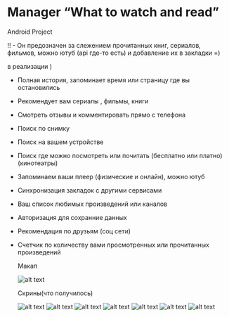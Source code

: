 # Manager “What to watch and read”

 Android Project

!! - Он предозначен за слежением прочитанных книг, сериалов, фильмов, можно ютуб (api где-то есть) и добавление их в закладки =)

в реализации )
- Полная история, запоминает время или страницу где вы остановились
- Рекомендует вам сериалы , фильмы, книги
- Смотреть отзывы и комментировать прямо с телефона
- Поиск по снимку
- Поиск на вашем устройстве
- Поиск где можно посмотреть или почитать (бесплатно или платно) (кинотеатры)
- Запоминаем ваши плеер (физические и онлайн), можно ютуб
- Синхронизация закладок с другими сервисами
- Ваш список любимых произведений или каналов
- Авторизация для сохранние данных
- Рекомендация по друзьям (соц сети)
- Счетчик по количеству вами просмотренных или прочитанных произведений
  
  Макап
  
  ![alt text](https://github.com/GH-Slav/WhatToWatchOrRead/blob/master/materials_link/base.jpg)
  
  Скрины(что получилось)
  
  ![alt text](https://github.com/GH-Slav/WhatToWatchOrRead/blob/master/materials_link/10.jpg)
  ![alt text](https://github.com/GH-Slav/WhatToWatchOrRead/blob/master/materials_link/04.jpg)
  ![alt text](https://github.com/GH-Slav/WhatToWatchOrRead/blob/master/materials_link/05.jpg)
  ![alt text](https://github.com/GH-Slav/WhatToWatchOrRead/blob/master/materials_link/01.jpg)
  ![alt text](https://github.com/GH-Slav/WhatToWatchOrRead/blob/master/materials_link/02.jpg)
  ![alt text](https://github.com/GH-Slav/WhatToWatchOrRead/blob/master/materials_link/03.jpg)
  ![alt text](https://github.com/GH-Slav/WhatToWatchOrRead/blob/master/materials_link/09.jpg)
 

  
  
